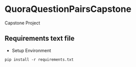 # QuoraQuestionPairsCapstone
Capstone Project

## Requirements text file

- Setup Environment

```
pip install -r requirements.txt
```